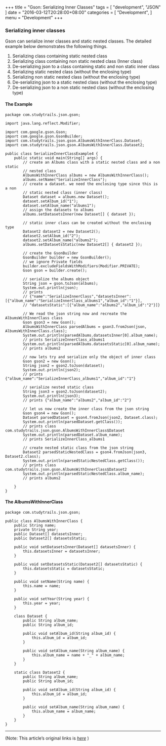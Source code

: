 
+++
title = "Gson: Serializing Inner Classes"
tags = [
    "development",
    "JSON"
]
date = "2016-03-12T20:28:00+08:00"
categories = [
    "Development",
]
menu = "Development"
+++

### Serializing inner classes

Gson can serialize inner classes and static nested classes. The detailed example below demonstrates the following things.

1. Serializing class containing static nested class
2. Serializing class containing non static nested class (Inner class)
3. De-serializing json to a class containing static and non static inner class
4. Serializing static nested class (without the enclosing type)
5. Serializing non static nested class (without the enclosing type)
6. De-serializing json to a static nested class (without the enclosing type)
7. De-serializing json to a non static nested class (without the enclosing type)
<!--more-->
#### The Example
```
package com.studytrails.json.gson;

import java.lang.reflect.Modifier;

import com.google.gson.Gson;
import com.google.gson.GsonBuilder;
import com.studytrails.json.gson.AlbumsWithInnerClass.Dataset;
import com.studytrails.json.gson.AlbumsWithInnerClass.Dataset2;

public class SerializeInnerClassExample4 {
    public static void main(String[] args) {
        // create an Albums class with a static nested class and a non static
        // nested class
        AlbumsWithInnerClass albums = new AlbumsWithInnerClass();
        albums.setName("SerializeInnerClass");
        // create a dataset. we need the enclosing type since this is a non
        // static nested class (inner class)
        Dataset dataset = albums.new Dataset();
        dataset.setAlbum_id("1");
        dataset.setAlbum_name("albums1");
        // assign the datasets to albums
        albums.setDatasetsInner(new Dataset[] { dataset });

        // static inner class can be created without the enclosing type
        Dataset2 dataset2 = new Dataset2();
        dataset2.setAlbum_id("2");
        dataset2.setAlbum_name("albums2");
        albums.setDatasetsStatic(new Dataset2[] { dataset2 });

        // create the GsonBuilder
        GsonBuilder builder = new GsonBuilder();
        // we ignore Private fields
        builder.excludeFieldsWithModifiers(Modifier.PRIVATE);
        Gson gson = builder.create();

        // serialize the albums object
        String json = gson.toJson(albums);
        System.out.println(json);
        // prints
        // {"name":"SerializeInnerClass","datasetsInner":[{"album_name":"SerializeInnerClass_albums1","album_id":"1"}],
        // "datasetsStatic":[{"album_name":"albums2","album_id":"2"}]}

        // We read the json string now and recreate the AlbumsWithInnerClass class
        Gson gson3 = new Gson();
        AlbumsWithInnerClass parsedAlbums = gson3.fromJson(json, AlbumsWithInnerClass.class);
        System.out.println(parsedAlbums.datasetsInner[0].album_name);
        // prints SerializeInnerClass_albums1
        System.out.println(parsedAlbums.datasetsStatic[0].album_name);
        // prints albums2

        // now lets try and serialize only the object of inner class
        Gson gson2 = new Gson();
        String json2 = gson2.toJson(dataset);
        System.out.println(json2);
        // prints {"album_name":"SerializeInnerClass_albums1","album_id":"1"}

        // serialize nested static class
        String json3 = gson2.toJson(dataset2);
        System.out.println(json3);
        // prints {"album_name":"albums2","album_id":"2"}

        // let us now create the inner class from the json string
        Gson gson4 = new Gson();
        Dataset parsedDataset = gson4.fromJson(json2, Dataset.class);
        System.out.println(parsedDataset.getClass());
        // prints class com.studytrails.json.gson.AlbumsWithInnerClass$Dataset
        System.out.println(parsedDataset.album_name);
        // prints SerializeInnerClass_albums1

        // create nested static class from the json string
        Dataset2 parsedStaticNestedClass = gson4.fromJson(json3, Dataset2.class);
        System.out.println(parsedStaticNestedClass.getClass());
        // prints class com.studytrails.json.gson.AlbumsWithInnerClass$Dataset2
        System.out.println(parsedStaticNestedClass.album_name);
        // prints albums2

    }
}
```
#### The AlbumsWithInnerClass
```
package com.studytrails.json.gson;

public class AlbumsWithInnerClass {
    public String name;
    private String year;
    public Dataset[] datasetsInner;
    public Dataset2[] datasetsStatic;

    public void setDatasetsInner(Dataset[] datasetsInner) {
        this.datasetsInner = datasetsInner;
    }

    public void setDatasetsStatic(Dataset2[] datasetsStatic) {
        this.datasetsStatic = datasetsStatic;
    }

    public void setName(String name) {
        this.name = name;
    }

    public void setYear(String year) {
        this.year = year;
    }

    class Dataset {
        public String album_name;
        public String album_id;

        public void setAlbum_id(String album_id) {
            this.album_id = album_id;
        }

        public void setAlbum_name(String album_name) {
            this.album_name = name + "_" + album_name;
        }
    }

    static class Dataset2 {
        public String album_name;
        public String album_id;

        public void setAlbum_id(String album_id) {
            this.album_id = album_id;
        }

        public void setAlbum_name(String album_name) {
            this.album_name = album_name;
        }
    }
}
```

------------------

(Note: This article’s original links is [*here*](http://www.studytrails.com/java/json/java-google-json-serialize-inner-classes.jsp "Serializing Inner Classes") )
